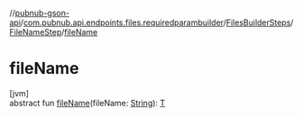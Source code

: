 //[pubnub-gson-api](../../../../index.md)/[com.pubnub.api.endpoints.files.requiredparambuilder](../../index.md)/[FilesBuilderSteps](../index.md)/[FileNameStep](index.md)/[fileName](file-name.md)

# fileName

[jvm]\
abstract fun [fileName](file-name.md)(fileName: [String](https://docs.oracle.com/javase/8/docs/api/java/lang/String.html)): [T](index.md)
